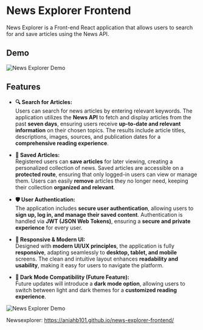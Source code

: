 # News Explorer Frontend

News Explorer is a Front-end React application that allows users to search for and save articles using the News API.

## Demo

![News Explorer Demo](./src/images/news.gif)

## Features

- **🔍 Search for Articles:**  
  Users can search for news articles by entering relevant keywords. The application utilizes the **News API** to fetch and display articles from the past **seven days**, ensuring users receive **up-to-date and relevant information** on their chosen topics. The results include article titles, descriptions, images, sources, and publication dates for a **comprehensive reading experience**.

- **💾 Saved Articles:**  
  Registered users can **save articles** for later viewing, creating a personalized collection of news. Saved articles are accessible on a **protected route**, ensuring that only logged-in users can view or manage them. Users can easily **remove** articles they no longer need, keeping their collection **organized and relevant**.

- **🛡️ User Authentication:**  
  The application includes **secure user authentication**, allowing users to **sign up, log in, and manage their saved content**. Authentication is handled via **JWT (JSON Web Tokens)**, ensuring a **secure and private experience** for every user.

- **🎨 Responsive & Modern UI:**  
  Designed with **modern UI/UX principles**, the application is fully **responsive**, adapting seamlessly to **desktop, tablet, and mobile** screens. The clean and intuitive layout enhances **readability and usability**, making it easy for users to navigate the platform.

- **🌙 Dark Mode Compatibility (Future Feature):**  
  Future updates will introduce a **dark mode option**, allowing users to switch between light and dark themes for a **customized reading experience**.

![News Explorer Demo](./src/images/explorer.gif)

Newsexplorer: https://aniahb101.github.io/news-explorer-frontend/
